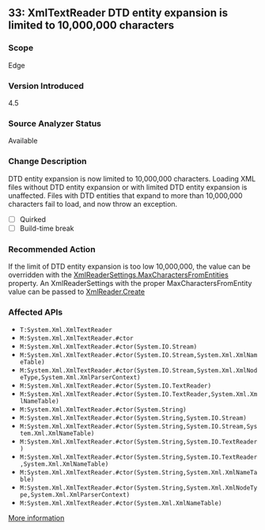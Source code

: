 ## 33: XmlTextReader DTD entity expansion is limited to 10,000,000 characters

### Scope
Edge

### Version Introduced
4.5

### Source Analyzer Status
Available

### Change Description
DTD entity expansion is now limited to 10,000,000 characters. Loading XML files without DTD entity expansion or with limited DTD entity expansion is unaffected. Files with DTD entities that expand to more than 10,000,000 characters fail to load, and now throw an exception.

- [ ] Quirked
- [ ] Build-time break

### Recommended Action
If the limit of DTD entity expansion is too low 10,000,000, the value can be overridden with the [XmlReaderSettings.MaxCharactersFromEntities](https://msdn.microsoft.com/en-us/library/system.xml.xmlreadersettings.maxcharactersfromentities%28v=vs.110%29.aspx) property. An XmlReaderSettings with the proper MaxCharactersFromEntity value can be passed to [XmlReader.Create](https://msdn.microsoft.com/en-us/library/System.Xml.XmlReader.Create(v=vs.110).aspx)

### Affected APIs
* `T:System.Xml.XmlTextReader`
* `M:System.Xml.XmlTextReader.#ctor`
* `M:System.Xml.XmlTextReader.#ctor(System.IO.Stream)`
* `M:System.Xml.XmlTextReader.#ctor(System.IO.Stream,System.Xml.XmlNameTable)`
* `M:System.Xml.XmlTextReader.#ctor(System.IO.Stream,System.Xml.XmlNodeType,System.Xml.XmlParserContext)`
* `M:System.Xml.XmlTextReader.#ctor(System.IO.TextReader)`
* `M:System.Xml.XmlTextReader.#ctor(System.IO.TextReader,System.Xml.XmlNameTable)`
* `M:System.Xml.XmlTextReader.#ctor(System.String)`
* `M:System.Xml.XmlTextReader.#ctor(System.String,System.IO.Stream)`
* `M:System.Xml.XmlTextReader.#ctor(System.String,System.IO.Stream,System.Xml.XmlNameTable)`
* `M:System.Xml.XmlTextReader.#ctor(System.String,System.IO.TextReader)`
* `M:System.Xml.XmlTextReader.#ctor(System.String,System.IO.TextReader,System.Xml.XmlNameTable)`
* `M:System.Xml.XmlTextReader.#ctor(System.String,System.Xml.XmlNameTable)`
* `M:System.Xml.XmlTextReader.#ctor(System.String,System.Xml.XmlNodeType,System.Xml.XmlParserContext)`
* `M:System.Xml.XmlTextReader.#ctor(System.Xml.XmlNameTable)`

[More information](https://msdn.microsoft.com/en-us/library/hh367887(v=vs.110).aspx)
